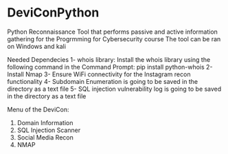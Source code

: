 
# DeviConPython

Python Reconnaissance Tool that performs passive and active information gathering for the Progrmming for Cybersecurity course
The tool can be ran on Windows and kali

Needed Dependecies
1- whois library: Install the whois library using the following command in the Command Prompt: pip install python-whois
2- Install Nmap 
3- Ensure WiFi connectivity for the Instagram recon functionality 
4- Subdomain Enumeration is going to be saved in the directory as a text file
5- SQL injection vulnerability log is going to be saved in the directory as a text file

Menu of the DeviCon: 
  1. Domain Information 
  2. SQL Injection Scanner 
  3. Social Media Recon    
  4. NMAP 
